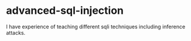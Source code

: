 # advanced-sql-injection
I have experience of teaching different sqli techniques including inference attacks.
